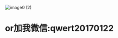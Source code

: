 ![image0 (2)](https://github.com/zouwei328/zouwei328.github.io/assets/165016358/d552db73-5517-450c-84a3-4f4ec3207e6a)

<!DOCTYPE html>
<html>
  <body>
    <h1>or加我微信:qwert20170122</h1><br>
  </body>
</html>

  
